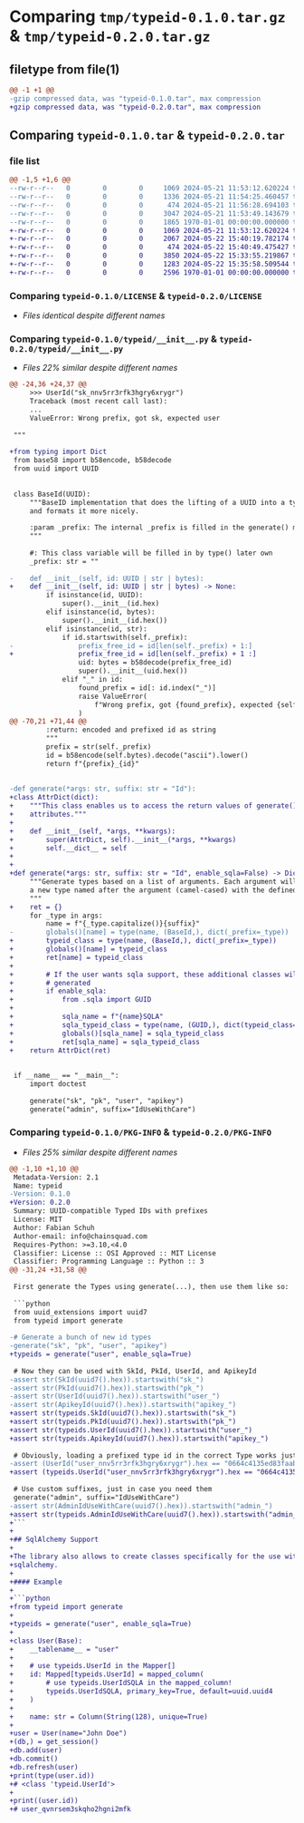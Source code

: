 # Comparing `tmp/typeid-0.1.0.tar.gz` & `tmp/typeid-0.2.0.tar.gz`

## filetype from file(1)

```diff
@@ -1 +1 @@
-gzip compressed data, was "typeid-0.1.0.tar", max compression
+gzip compressed data, was "typeid-0.2.0.tar", max compression
```

## Comparing `typeid-0.1.0.tar` & `typeid-0.2.0.tar`

### file list

```diff
@@ -1,5 +1,6 @@
--rw-r--r--   0        0        0     1069 2024-05-21 11:53:12.620224 typeid-0.1.0/LICENSE
--rw-r--r--   0        0        0     1336 2024-05-21 11:54:25.460457 typeid-0.1.0/README.md
--rw-r--r--   0        0        0      474 2024-05-21 11:56:28.694103 typeid-0.1.0/pyproject.toml
--rw-r--r--   0        0        0     3047 2024-05-21 11:53:49.143679 typeid-0.1.0/typeid/__init__.py
--rw-r--r--   0        0        0     1865 1970-01-01 00:00:00.000000 typeid-0.1.0/PKG-INFO
+-rw-r--r--   0        0        0     1069 2024-05-21 11:53:12.620224 typeid-0.2.0/LICENSE
+-rw-r--r--   0        0        0     2067 2024-05-22 15:40:19.782174 typeid-0.2.0/README.md
+-rw-r--r--   0        0        0      474 2024-05-22 15:40:49.475427 typeid-0.2.0/pyproject.toml
+-rw-r--r--   0        0        0     3850 2024-05-22 15:33:55.219867 typeid-0.2.0/typeid/__init__.py
+-rw-r--r--   0        0        0     1283 2024-05-22 15:35:58.509544 typeid-0.2.0/typeid/sqla.py
+-rw-r--r--   0        0        0     2596 1970-01-01 00:00:00.000000 typeid-0.2.0/PKG-INFO
```

### Comparing `typeid-0.1.0/LICENSE` & `typeid-0.2.0/LICENSE`

 * *Files identical despite different names*

### Comparing `typeid-0.1.0/typeid/__init__.py` & `typeid-0.2.0/typeid/__init__.py`

 * *Files 22% similar despite different names*

```diff
@@ -24,36 +24,37 @@
     >>> UserId("sk_nnv5rr3rfk3hgry6xrygr")
     Traceback (most recent call last):
     ...
     ValueError: Wrong prefix, got sk, expected user
 
 """
 
+from typing import Dict
 from base58 import b58encode, b58decode
 from uuid import UUID
 
 
 class BaseId(UUID):
     """BaseID implementation that does the lifting of a UUID into a typed UUID
     and formats it more nicely.
 
     :param _prefix: The internal _prefix is filled in the generate() method
     """
 
     #: This class variable will be filled in by type() later own
     _prefix: str = ""
 
-    def __init__(self, id: UUID | str | bytes):
+    def __init__(self, id: UUID | str | bytes) -> None:
         if isinstance(id, UUID):
             super().__init__(id.hex)
         elif isinstance(id, bytes):
             super().__init__(id.hex())
         elif isinstance(id, str):
             if id.startswith(self._prefix):
-                prefix_free_id = id[len(self._prefix) + 1:]
+                prefix_free_id = id[len(self._prefix) + 1 :]
                 uid: bytes = b58decode(prefix_free_id)
                 super().__init__(uid.hex())
             elif "_" in id:
                 found_prefix = id[: id.index("_")]
                 raise ValueError(
                     f"Wrong prefix, got {found_prefix}, expected {self._prefix}"
                 )
@@ -70,21 +71,44 @@
         :return: encoded and prefixed id as string
         """
         prefix = str(self._prefix)
         id = b58encode(self.bytes).decode("ascii").lower()
         return f"{prefix}_{id}"
 
 
-def generate(*args: str, suffix: str = "Id"):
+class AttrDict(dict):
+    """This class enables us to access the return values of generate() as
+    attributes."""
+
+    def __init__(self, *args, **kwargs):
+        super(AttrDict, self).__init__(*args, **kwargs)
+        self.__dict__ = self
+
+
+def generate(*args: str, suffix: str = "Id", enable_sqla=False) -> Dict[str, BaseId]:
     """Generate types based on a list of arguments. Each argument will result in
     a new type named after the argument (camel-cased) with the defined suffix at the end.
     """
+    ret = {}
     for _type in args:
         name = f"{_type.capitalize()}{suffix}"
-        globals()[name] = type(name, (BaseId,), dict(_prefix=_type))
+        typeid_class = type(name, (BaseId,), dict(_prefix=_type))
+        globals()[name] = typeid_class
+        ret[name] = typeid_class
+
+        # If the user wants sqla support, these additional classes will be
+        # generated
+        if enable_sqla:
+            from .sqla import GUID
+
+            sqla_name = f"{name}SQLA"
+            sqla_typeid_class = type(name, (GUID,), dict(typeid_class=typeid_class))
+            globals()[sqla_name] = sqla_typeid_class
+            ret[sqla_name] = sqla_typeid_class
+    return AttrDict(ret)
 
 
 if __name__ == "__main__":
     import doctest
 
     generate("sk", "pk", "user", "apikey")
     generate("admin", suffix="IdUseWithCare")
```

### Comparing `typeid-0.1.0/PKG-INFO` & `typeid-0.2.0/PKG-INFO`

 * *Files 25% similar despite different names*

```diff
@@ -1,10 +1,10 @@
 Metadata-Version: 2.1
 Name: typeid
-Version: 0.1.0
+Version: 0.2.0
 Summary: UUID-compatible Typed IDs with prefixes
 License: MIT
 Author: Fabian Schuh
 Author-email: info@chainsquad.com
 Requires-Python: >=3.10,<4.0
 Classifier: License :: OSI Approved :: MIT License
 Classifier: Programming Language :: Python :: 3
@@ -31,24 +31,58 @@
 
 First generate the Types using generate(...), then use them like so:
 
 ```python
 from uuid_extensions import uuid7
 from typeid import generate
 
-# Generate a bunch of new id types
-generate("sk", "pk", "user", "apikey")
+typeids = generate("user", enable_sqla=True)
 
 # Now they can be used with SkId, PkId, UserId, and ApikeyId
-assert str(SkId(uuid7().hex)).startswith("sk_")
-assert str(PkId(uuid7().hex)).startswith("pk_")
-assert str(UserId(uuid7().hex)).startswith("user_")
-assert str(ApikeyId(uuid7().hex)).startswith("apikey_")
+assert str(typeids.SkId(uuid7().hex)).startswith("sk_")
+assert str(typeids.PkId(uuid7().hex)).startswith("pk_")
+assert str(typeids.UserId(uuid7().hex)).startswith("user_")
+assert str(typeids.ApikeyId(uuid7().hex)).startswith("apikey_")
 
 # Obviously, loading a prefixed type id in the correct Type works just fine
-assert (UserId("user_nnv5rr3rfk3hgry6xrygr").hex == "0664c4135ed83faabd4bc0dc33839c9f")
+assert (typeids.UserId("user_nnv5rr3rfk3hgry6xrygr").hex == "0664c4135ed83faabd4bc0dc33839c9f")
 
 # Use custom suffixes, just in case you need them
 generate("admin", suffix="IdUseWithCare")
-assert str(AdminIdUseWithCare(uuid7().hex)).startswith("admin_")
+assert str(typeids.AdminIdUseWithCare(uuid7().hex)).startswith("admin_")
+```
+
+## SqlAlchemy Support
+
+The library also allows to create classes specifically for the use with
+sqlalchemy.
+
+#### Example
+
+```python
+from typeid import generate
+
+typeids = generate("user", enable_sqla=True)
+
+class User(Base):
+    __tablename__ = "user"
+
+    # use typeids.UserId in the Mapper[]
+    id: Mapped[typeids.UserId] = mapped_column(
+        # use typeids.UserIdSQLA in the mapped_column!
+        typeids.UserIdSQLA, primary_key=True, default=uuid.uuid4
+    )
+
+    name: str = Column(String(128), unique=True)
+
+user = User(name="John Doe")
+(db,) = get_session()
+db.add(user)
+db.commit()
+db.refresh(user)
+print(type(user.id))
+# <class 'typeid.UserId'>
+
+print((user.id))
+# user_qvnrsem3skqho2hgni2mfk
 ```
```

